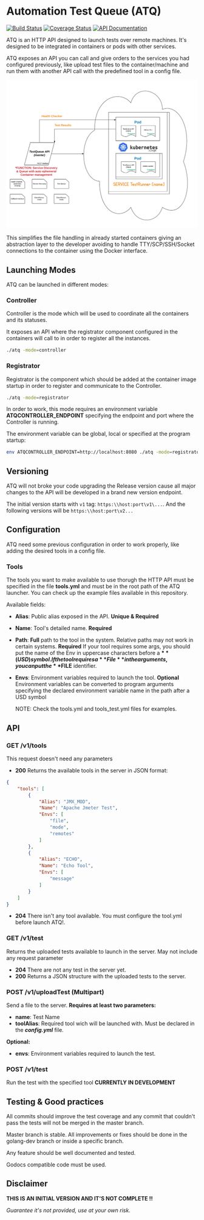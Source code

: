 # Automation Test Queue (ATQ)

[![Build Status](https://api.travis-ci.org/mtenrero/AutomationTestQueue.svg)](https://travis-ci.org/mtenrero/AutomationTestQueue)
[![Coverage Status](https://coveralls.io/repos/github/mtenrero/AutomationTestQueue/badge.svg)](https://coveralls.io/github/mtenrero/AutomationTestQueue)
[![API Documentation](https://img.shields.io/badge/API-Documentation-orange.svg)](https://mtenrero.github.io/AutomationTestQueue/)

ATQ is an HTTP API designed to launch tests over remote machines.
It's designed to be integrated in containers or pods with other services.

ATQ exposes an API you can call and give orders to the services you had configured previously,
like upload test files to the container/machine and run them with another API call with the
predefined tool in a config file.

![Architecture](https://github.com/mtenrero/AutomationTestQueue/raw/master/readmeFiles/ATQ_arch.png)

This simplifies the file handling in already started containers giving an abstraction layer to the
developer avoiding to handle TTY/SCP/SSH/Socket connections to the container using the Docker interface.

## Launching Modes

ATQ can be launched in different modes:

### Controller

Controller is the mode which will be used to coordinate all the containers and its statuses. 

It exposes an API where the registrator component configured in the containers will call to in order to register all the instances.

```bash
./atq -mode=controller
```

### Registrator

Registrator is the component which should be added at the container image startup in order to register and communicate to the Controller.

```bash
./atq -mode=registrator
```

In order to work, this mode requires an environment variable **ATQCONTROLLER_ENDPOINT** specifying the endpoint and port where the Controller is running.

The environment variable can be global, local or specified at the program startup: 

```bash
env ATQCONTROLLER_ENDPOINT=http://localhost:8080 ./atq -mode=registrator
```

## Versioning

ATQ will not broke your code upgrading the Release version cause all major changes to the API will be developed in
a brand new version endpoint.

The initial version starts with `v1` tag: `https:\\host:port\v1\...`.
And the following versions will be `https:\\host:port\v2...`

## Configuration

ATQ need some previous configuration in order to work properly, like adding the desired tools in a config file. 

### **Tools**

The tools you want to make available to use thorugh the HTTP API must be specified in the file **tools.yml** and must be in the root path of the ATQ launcher. You can check up the example files available in this repository.

Available fields:

* **Alias**: Public alias exposed in the API. **Unique & Required**
* **Name**: Tool's detailed name. **Required**
* **Path**: **Full** path to the tool in the system. Relative paths may not work in certain systems. **Required**
    If your tool requires some args, you should put the name of the Env in uppercase characters before a **$**(USD) symbol.
    If the tool requires a **File** in the arguments, you can put the **$FILE** identifier.
* **Envs**: Environment variables required to launch the tool. **Optional**
    Environment variables can be converted to program arguments specifying the declared environment variable name in the path after a USD symbol

    NOTE: Check the tools.yml and tools_test.yml files for examples.

## API

### **GET** /v1/tools

This request doesn't need any parameters

* **200** Returns the available tools in the server in JSON format:

```json
{
    "tools": [
        {
            "Alias": "JMX_MOD",
            "Name": "Apache Jmeter Test",
            "Envs": [
                "file",
                "mode",
                "remotes"
            ]
        },
        {
            "Alias": "ECHO",
            "Name": "Echo Tool",
            "Envs": [
                "message"
            ]
        }
    ]
}
```

* **204** There isn't any tool available. You must configure the tool.yml before launch ATQ!.

### **GET** /v1/test

Returns the uploaded tests available to launch in the server. May not include any request parameter

* **204** There are not any test in the server yet.
* **200** Returns a JSON structure with the uploaded tests to the server.

### **POST** /v1/uploadTest (Multipart)

Send a file to the server.
**Requires at least two parameters:**

* **name**: Test Name
* **toolAlias**: Required tool wich will be launched with. Must be declared in the ***config.yml*** file.

**Optional:**

* **envs**: Environment variables required to launch the test.

### **POST** /v1/test

Run the test with the specified tool
**CURRENTLY IN DEVELOPMENT**

## Testing & Good practices

All commits should improve the test coverage and any commit that couldn't pass the tests will not be merged in the master branch.

Master branch is stable. All improvements or fixes should be done in the golang-dev branch or inside a specific branch.

Any feature should be well documented and tested. 

Godocs compatible code must be used.

## Disclaimer

**THIS IS AN INITIAL VERSION AND IT'S NOT COMPLETE !!**

_Guarantee it's not provided, use at your own risk._
